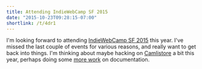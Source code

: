 ```yaml
---
title: Attending IndieWebCamp SF 2015
date: "2015-10-23T09:28:15-07:00"
shortlink: /t/4dr1
---
```


I'm looking forward to <data class="p-rsvp" value="yes">attending</data> <a
href="https://kylewm.com/2015/12/indiewebcamp-sf-2015" rel="in-reply-to"
class="u-in-reply-to">IndieWebCamp SF 2015</a> this year.  I've missed the last couple of events for
various reasons, and really want to get back into things.  I'm thinking about maybe hacking on <a
href="https://camlistore.org/">Camlistore</a> a bit this year, perhaps doing some <a
href="https://github.com/camlistore/camlistore/commits?author=willnorris">more work</a> on
documentation.
